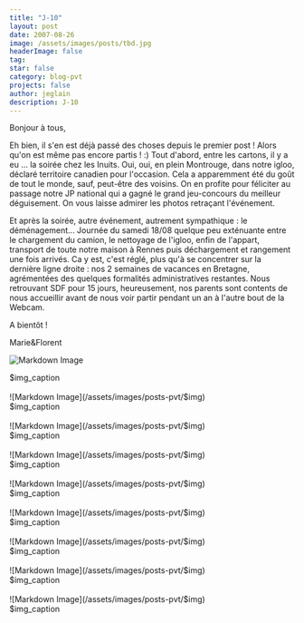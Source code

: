 ```yaml
---
title: "J-10"
layout: post
date: 2007-08-26
image: /assets/images/posts/tbd.jpg
headerImage: false
tag:
star: false
category: blog-pvt
projects: false
author: jeglain
description: J-10
---
```

Bonjour à tous,

Eh bien, il s'en est déjà passé des choses depuis le premier post !
Alors qu'on est même pas encore partis ! :) Tout d'abord, entre les
cartons, il y a eu ... la soirée chez les Inuits. Oui, oui, en plein
Montrouge, dans notre igloo, déclaré territoire canadien pour
l'occasion. Cela a apparemment été du goût de tout le monde, sauf,
peut-être des voisins. On en profite pour féliciter au passage notre
JP national qui a gagné le grand jeu-concours du meilleur
déguisement. On vous laisse admirer les photos retraçant
l'événement.

Et après la soirée, autre événement, autrement sympathique : le
déménagement... Journée du samedi 18/08 quelque peu exténuante entre
le chargement du camion, le nettoyage de l'igloo, enfin de l'appart,
transport de toute notre maison à Rennes puis déchargement et
rangement une fois arrivés. Ca y est, c'est réglé, plus qu'à se
concentrer sur la dernière ligne droite : nos 2 semaines de vacances en
Bretagne, agrémentées des quelques formalités administratives
restantes. Nous retrouvant SDF pour 15 jours, heureusement, nos parents
sont contents de nous accueillir avant de nous voir partir pendant un
an à l'autre bout de la Webcam.

A bientôt !

Marie&Florent

![Markdown Image](/assets/images/posts-pvt/$img)
<figcaption class="caption">$img_caption</figcaption>
<br>
![Markdown Image](/assets/images/posts-pvt/$img)
<figcaption class="caption">$img_caption</figcaption>
<br>
![Markdown Image](/assets/images/posts-pvt/$img)
<figcaption class="caption">$img_caption</figcaption>
<br>
![Markdown Image](/assets/images/posts-pvt/$img)
<figcaption class="caption">$img_caption</figcaption>
<br>
![Markdown Image](/assets/images/posts-pvt/$img)
<figcaption class="caption">$img_caption</figcaption>
<br>
![Markdown Image](/assets/images/posts-pvt/$img)
<figcaption class="caption">$img_caption</figcaption>
<br>
![Markdown Image](/assets/images/posts-pvt/$img)
<figcaption class="caption">$img_caption</figcaption>
<br>
![Markdown Image](/assets/images/posts-pvt/$img)
<figcaption class="caption">$img_caption</figcaption>
<br>
![Markdown Image](/assets/images/posts-pvt/$img)
<figcaption class="caption">$img_caption</figcaption>
<br>
